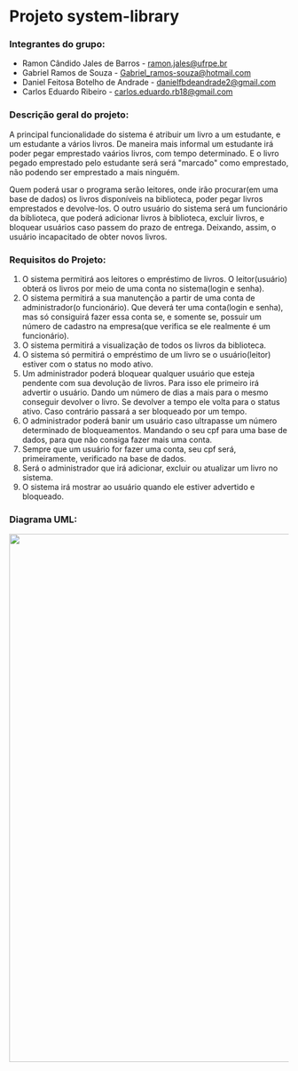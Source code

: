 # Projeto system-library

### Integrantes do grupo:
* Ramon Cândido Jales de Barros - ramon.jales@ufrpe.br
* Gabriel Ramos de Souza - Gabriel_ramos-souza@hotmail.com
* Daniel Feitosa Botelho de Andrade - danielfbdeandrade2@gmail.com
* Carlos Eduardo Ribeiro - carlos.eduardo.rb18@gmail.com

### Descrição geral do projeto:
A principal funcionalidade do sistema é atribuir um livro a um estudante, e um estudante a vários livros. De maneira mais informal um estudante irá poder pegar emprestado vaários livros, com tempo determinado. E o livro pegado emprestado pelo estudante será será "marcado" como emprestado, não podendo ser emprestado a mais ninguém.
 
 Quem poderá usar o programa serão leitores, onde irão procurar(em uma base de dados) os livros disponíveis na biblioteca, poder pegar livros emprestados e devolve-los. O outro usuário do sistema será um funcionário da biblioteca, que poderá adicionar livros à biblioteca, excluir livros, e bloquear usuários caso passem do prazo de entrega. Deixando, assim, o usuário incapacitado de obter novos livros.
 
 ### Requisitos do Projeto:
 
 1. O sistema permitirá aos leitores o empréstimo de livros. O leitor(usuário) obterá os livros por meio de uma conta no sistema(login e senha).
 2. O sistema permitirá a sua manutenção a partir de uma conta de administrador(o funcionário). Que deverá ter uma conta(login e senha), mas só consiguirá fazer essa conta se, e somente se, possuir um número de cadastro na empresa(que verifica se ele realmente é um funcionário).
 3. O sistema permitirá a visualização de todos os livros da biblioteca.
 4. O sistema só permitirá o empréstimo de um livro se o usuário(leitor) estiver com o status no modo ativo.
 5. Um administrador poderá bloquear qualquer usuário que esteja pendente com sua devolução de livros. Para isso ele primeiro irá advertir o usuário. Dando um número de dias a mais para o mesmo conseguir devolver o livro. Se devolver a tempo ele volta para o status ativo. Caso contrário passará a ser bloqueado por um tempo.
 6. O administrador poderá banir um usuário caso ultrapasse um número determinado de bloqueamentos. Mandando o seu cpf para uma base de dados, para que não consiga fazer mais uma conta.
 7. Sempre que um usuário for fazer uma conta, seu cpf será, primeiramente, verificado na base de dados.
 8. Será o administrador que irá adicionar, excluir ou atualizar um livro no sistema.
 9. O sistema irá mostrar ao usuário quando ele estiver advertido e bloqueado.

### Diagrama UML:
<p align="left"> 
 <img width="950" src="https://user-images.githubusercontent.com/85131757/215233747-568b7b9f-a110-48ba-ae38-3e5db1166846.jpeg"
</p>
